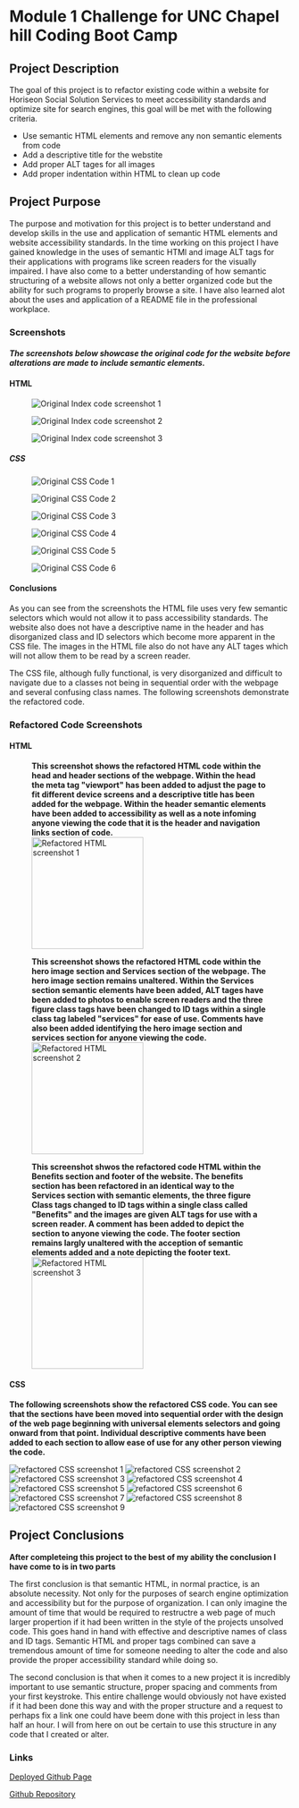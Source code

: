 # **Module 1 Challenge for UNC Chapel hill Coding Boot Camp**

## **Project Description**

The goal of this project is to refactor existing code within a website for Horiseon Social Solution Services to meet accessibility standards and optimize site for search engines, this goal will be met with the following criteria.

<ul>
  <li>
  Use semantic HTML elements and remove any non semantic elements from code
  </li>
  <li>
  Add a descriptive title for the webstite
  </li>
  <li>
  Add proper ALT tages for all images
  </li>
  <li>
  Add proper indentation within HTML to clean up code
  </li>
</ul>

## <strong>Project Purpose</strong>
<p>
  The purpose and motivation for this project is to better understand and develop skills in the use and application of semantic HTML elements and website accessibility standards.
  In the time working on this project I have gained knowledge in the uses of semantic HTMl and image ALT tags for their applications with programs like screen readers for the visually impaired. I have also come to a better understanding of how semantic structuring of a website allows not only a better organized code but the ability for such programs to properly browse a site.  I have also learned alot about the uses and application of a README file in the professional workplace.
  </p>

### <strong>Screenshots</strong>
  
#### *The screenshots below showcase the original code for the website before alterations are made to include semantic elements.*

#### <strong>HTML</strong>

<figure>
  <img src="Develop/assets/readmeimages/Original Index Code 1.png" alt="Original Index code screenshot 1">
</figure>
<figure>
  <img src="Develop/assets/readmeimages/Original Index Code 2.png" alt="Original Index code screenshot 2">
</figure>
<figure>
  <img src="Develop/assets/readmeimages/Original Index Code 3.png" alt="Original Index code screenshot 3">
</figure>

##### CSS

<figure>
  <img src="Develop/assets/readmeimages/Original CSS Code 1.png" alt="Original CSS Code 1">
</figure>
<figure>
  <img src="Develop/assets/readmeimages/Original CSS Code 2.png" alt="Original CSS Code 2">
</figure>
<figure>
  <img src="Develop/assets/readmeimages/Original CSS Code 3.png" alt="Original CSS Code 3">
</figure>
<figure>
  <img src="Develop/assets/readmeimages/Original CSS Code 4.png" alt="Original CSS Code 4">
</figure>
<figure>
  <img src="Develop/assets/readmeimages/Original CSS Code 5.png" alt="Original CSS Code 5">
</figure>
<figure>
  <img src="Develop/assets/readmeimages/Original CSS Code 6.png" alt="Original CSS Code 6">
</figure>

#### Conclusions

<section>
  <p>
      As you can see from the screenshots the HTML file uses very few semantic selectors which would not allow it to pass accessibility standards.
    The website also does not have a descriptive name in the header and has disorganized class and ID selectors which become more apparent in the CSS file.
    The images in the HTML file also do not have any ALT tages which will not allow them to be read by a screen reader.
  </p>
  <p>
     The CSS file, although fully functional, is very disorganized and difficult to navigate due to a classes not being in sequential order with the webpage
    and several confusing class names.  The following screenshots demonstrate the refactored code.
  </p>
</section>

### Refactored Code Screenshots

#### HTML

<figure>
  <figcaption><strong>This screenshot shows the refactored HTML code within the head and header sections of the webpage.  Within the head the meta tag "viewport" has been added to adjust the page to fit different device screens and a descriptive title has been added for the webpage.  Within the header semantic elements have been added to accessibility as well as a note infoming anyone viewing the code that it is the header and navigation links section of code.</strong></figcaption>
  <img src="Develop/assets/readmeimages/Refactored HTML 1.png" alt="Refactored HTML screenshot 1" height="200px" width="200px">
</figure>
<figure>
  <figcaption><strong>This screenshot shows the refactored HTML code within the hero image section and Services section of the webpage.  The hero image section remains unaltered. Within the Services section semantic elements have been added, ALT tages have been added to photos to enable screen readers and the three figure class tags have been changed to ID tags within a single class tag labeled "services" for ease of use. Comments have also been added identifying the hero image section and services section for anyone viewing the code.</strong></figcaption>
  <img src="Develop/assets/readmeimages/Refactored HTML 2.png" alt="Refactored HTML screenshot 2" height="200px" width="200px">
</figure>
<figure>
  <figcaption><strong>This screenshot shwos the refactored code HTML within the Benefits section and footer of the website.  The benefits section has been refactored in an identical way to the Services section with semantic elements, the three figure Class tags changed to ID tags within a single class called "Benefits" and the images are given ALT tags for use with a screen reader.  A comment has been added to depict the section to anyone viewing the code.  The footer section remains largly unaltered with the acception of semantic elements added and a note depicting the footer text.</strong></figcaption>
  <img src="Develop/assets/readmeimages/Refactored HTML 3.png" alt="Refactored HTML screenshot 3" height="200px" width="200px">
</figure>

#### CSS

**The following screenshots show the refactored CSS code.  You can see that the sections have been moved into sequential order with the design of the web page beginning with universal elements selectors and going onward from that point.  Individual descriptive comments have been added to each section to allow ease of use for any other person viewing the code.**

<img src="Develop/assets/readmeimages/Refactored CSS 1.png" alt="refactored CSS screenshot 1">

<img src="Develop/assets/readmeimages/Refactored CSS 2.png" alt="refactored CSS screenshot 2">

<img src="Develop/assets/readmeimages/Refactored CSS 3.png" alt="refactored CSS screenshot 3">

<img src="Develop/assets/readmeimages/Refactored CSS 4.png" alt="refactored CSS screenshot 4">

<img src="Develop/assets/readmeimages/Refactored CSS 5.png" alt="refactored CSS screenshot 5">

<img src="Develop/assets/readmeimages/Refactored CSS 6.png" alt="refactored CSS screenshot 6">

<img src="Develop/assets/readmeimages/Refactored CSS 7.png" alt="refactored CSS screenshot 7">

<img src="Develop/assets/readmeimages/Refactored CSS 8.png" alt="refactored CSS screenshot 8">

<img src="Develop/assets/readmeimages/Refactored CSS 9.png" alt="refactored CSS screenshot 9">

## Project Conclusions

**After completeing this project to the best of my ability the conclusion I have come to is in two parts**

The first conclusion is that semantic HTML, in normal practice, is an absolute necessity.  Not only for the purposes of search engine optimization and accessibility but for the purpose of organization.  I can only imagine the amount of time that would be required to restructre a web page of much larger propertion if it had been written in the style of the projects unsolved code.  This goes hand in hand with effective and descriptive names of class and ID tags.  Semantic HTML and proper tags combined can save a tremendous amount of time for someone needing to alter the code and also provide the proper accessibility standard while doing so.

The second conclusion is that when it comes to a new project it is incredibly important to use semantic structure, proper spacing and comments from your first keystroke.  This entire challenge would obviously not have existed if it had been done this way and with the proper structure and a request to perhaps fix a link one could have beem done with this project in less than half an hour.  I will from here on out be certain to use this structure in any code that I created or alter.

### **Links** 

 

[Deployed Github Page](https://akstamps.github.io/module-1-challenge/)

[Github Repository](https://github.com/AKStamps/module-1-challenge.git)



  
  

